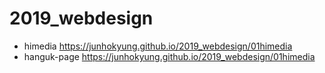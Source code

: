 # 2019_webdesign
- himedia https://junhokyung.github.io/2019_webdesign/01himedia
- hanguk-page https://junhokyung.github.io/2019_webdesign/01himedia
